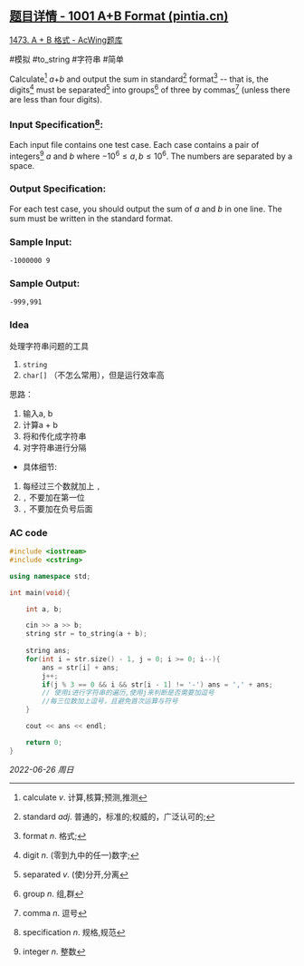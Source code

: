 ## [题目详情 - 1001 A+B Format (pintia.cn)](https://pintia.cn/problem-sets/994805342720868352/problems/994805528788582400)

[1473. A + B 格式 - AcWing题库](https://www.acwing.com/problem/content/1475/)

#模拟 #to_string #字符串 #简单 

Calculate[^1] *a*+*b* and output the sum in standard[^2] format[^3] -- that is, the digits[^4] must be separated[^5] into groups[^6] of three by commas[^7] (unless there are less than four digits).

### Input Specification[^8]:

Each input file contains one test case. Each case contains a pair of integers[^9] $a$ and $b$ where $−10^6≤a,b≤10^6$. The numbers are separated by a space.

### Output Specification:

For each test case, you should output the sum of $a$ and $b$ in one line. The sum must be written in the standard format.

### Sample Input:

```in
-1000000 9
```

### Sample Output:

```out
-999,991
```

### Idea

处理字符串问题的工具

1. `string`
2. `char[]` （不怎么常用），但是运行效率高

思路：

1. 输入a, b
2. 计算a + b
3. 将和传化成字符串
4. 对字符串进行分隔

- 具体细节:
1. 每经过三个数就加上 `,`
2. `,` 不要加在第一位
3. `,` 不要加在负号后面

### AC code

```cpp
#include <iostream>
#include <cstring>

using namespace std;

int main(void){

    int a, b;

    cin >> a >> b;
    string str = to_string(a + b);
    
    string ans;
    for(int i = str.size() - 1, j = 0; i >= 0; i--){
        ans = str[i] + ans;
        j++;
        if(j % 3 == 0 && i && str[i - 1] != '-') ans = ',' + ans;
        // 使用i进行字符串的遍历,使用j来判断是否需要加逗号
        //每三位数加上逗号，且避免首次运算与符号
    }

    cout << ans << endl;

    return 0;
}
```


*2022-06-26 周日*

[^1]: calculate $v.$ 计算,核算;预测,推测
[^2]: standard $adj.$ 普通的，标准的;权威的，广泛认可的;
[^3]: format $n.$ 格式;
[^4]: digit $n.$ (零到九中的任一)数字;
[^5]: separated $v.$ (使)分开,分离
[^6]: group $n.$ 组,群
[^7]: comma $n.$ 逗号
[^8]: specification $n.$ 规格,规范
[^9]: integer $n.$ 整数